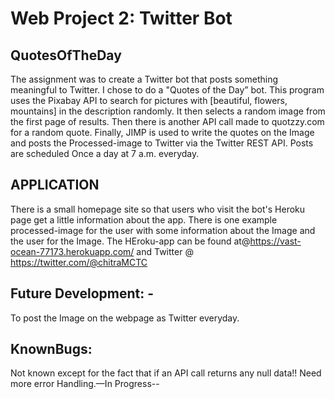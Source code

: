 # Web Project 2: Twitter Bot

## QuotesOfTheDay
The assignment was to create a Twitter bot that posts something meaningful to Twitter. I chose to do a "Quotes of the Day” bot. This program uses the Pixabay API to search for pictures with [beautiful, flowers, mountains] in the description randomly. It then selects a random image from the first page of results. Then there is another API call made to quotzzy.com for a random quote. Finally, JIMP is used to write the quotes on the Image and posts the Processed-image to Twitter via the Twitter REST API. Posts are scheduled Once a day at 7 a.m. everyday.

## APPLICATION

There is a small homepage site so that users who visit the bot's Heroku page get a little information about the app. There is one example processed-image for the user with some information about the Image and the user for the Image.
The HEroku-app can be found at@https://vast-ocean-77173.herokuapp.com/ and Twitter @ https://twitter.com/@chitraMCTC


## Future Development: -
To post the Image on the webpage as Twitter everyday.

## KnownBugs:
Not known except for the fact that if an API call returns any null data!! Need more error Handling.—In Progress--
